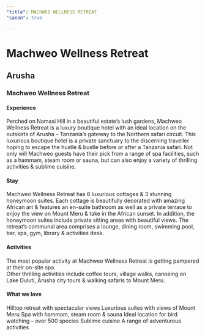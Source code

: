 ```yaml
---
"title": MACHWEO WELLNESS RETREAT
"canon": true

---
```


# Machweo Wellness Retreat
## Arusha
### Machweo Wellness Retreat

#### Experience
Perched on Namasi Hill in a beautiful estate’s lush gardens, Machweo Wellness Retreat is a luxury boutique hotel with an ideal location on the outskirts of Arusha – Tanzania’s gateway to the Northern safari circuit.
This luxurious boutique hotel is a private sanctuary to the discerning traveller hoping to escape the hustle &amp; bustle before or after a Tanzania safari.
Not only will Machweo guests have their pick from a range of spa facilities, such as a hammam, steam room or sauna, but can also enjoy a variety of thrilling activities &amp; sublime cuisine.

#### Stay
Machweo Wellness Retreat has 6 luxurious cottages &amp; 3 stunning honeymoon suites.
Each cottage is beautifully decorated with amazing African art &amp; features an en-suite bathroom as well as a private terrace to enjoy the view on Mount Meru &amp; take in the African sunset.
In addition, the honeymoon suites include private sitting areas with beautiful views.
The retreat’s communal area comprises a lounge, dining room, swimming pool, bar, spa, gym, library &amp; activities desk.

#### Activities
The most popular activity at Machweo Wellness Retreat is getting pampered at their on-site spa.  
Other thrilling activities include coffee tours, village walks, canoeing on Lake Duluti, Arusha city tours &amp; walking safaris to Mount Meru.


#### What we love
Hilltop retreat with spectacular views
Luxurious suites with views of Mount Meru
Spa with hammam, steam room &amp; sauna
Ideal location for bird watching – over 500 species
Sublime cuisine
A range of adventurous activities